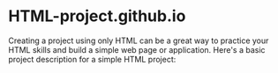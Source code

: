 # HTML-project.github.io
Creating a project using only HTML can be a great way to practice your HTML skills and build a simple web page or application. Here's a basic project description for a simple HTML project:
